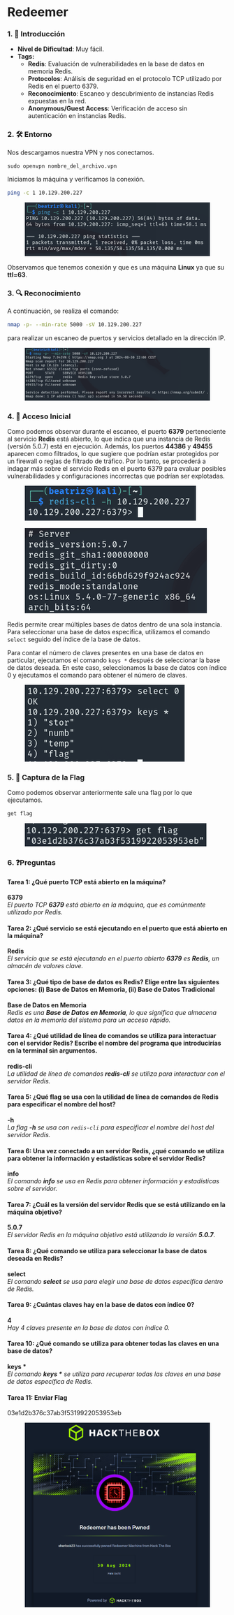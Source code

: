 # Redeemer

### 1. 📝 **Introducción**

* **Nivel de Dificultad**: Muy fácil.
* **Tags:**&#x20;
  * **Redis**: Evaluación de vulnerabilidades en la base de datos en memoria Redis.
  * **Protocolos**: Análisis de seguridad en el protocolo TCP utilizado por Redis en el puerto 6379.
  * **Reconocimiento**: Escaneo y descubrimiento de instancias Redis expuestas en la red.
  * **Anonymous/Guest Access**: Verificación de acceso sin autenticación en instancias Redis.

### 2. 🛠️ **Entorno**

Nos descargamos nuestra VPN y nos conectamos.

```
sudo openvpn nombre_del_archivo.vpn
```

Iniciamos la máquina y verificamos la conexión.

```bash
ping -c 1 10.129.200.227
```

<figure><img src="../../../.gitbook/assets/image (88).png" alt=""><figcaption></figcaption></figure>

Observamos que tenemos conexión y que es una máquina **Linux** ya que su **ttl=63**.

### 3. 🔍 **Reconocimiento**

A continuación, se realiza el comando:

```bash
nmap -p- --min-rate 5000 -sV 10.129.200.227
```

para realizar un escaneo de puertos y servicios detallado en la dirección IP.

<figure><img src="../../../.gitbook/assets/image (89).png" alt=""><figcaption></figcaption></figure>

### 4. 🚪 **Acceso Inicial**

Como podemos observar durante el escaneo, el puerto **6379** perteneciente al servicio **Redis** está abierto, lo que indica que una instancia de Redis (versión 5.0.7) está en ejecución. Además, los puertos **44386** y **49455** aparecen como filtrados, lo que sugiere que podrían estar protegidos por un firewall o reglas de filtrado de tráfico. Por lo tanto, se procederá a indagar más sobre el servicio Redis en el puerto 6379 para evaluar posibles vulnerabilidades y configuraciones incorrectas que podrían ser explotadas.

<figure><img src="../../../.gitbook/assets/image (90).png" alt=""><figcaption></figcaption></figure>

<figure><img src="../../../.gitbook/assets/image (91).png" alt=""><figcaption></figcaption></figure>

Redis permite crear múltiples bases de datos dentro de una sola instancia. Para seleccionar una base de datos específica, utilizamos el comando `select` seguido del índice de la base de datos.

Para contar el número de claves presentes en una base de datos en particular, ejecutamos el comando `keys *` después de seleccionar la base de datos deseada. En este caso, seleccionamos la base de datos con índice 0 y ejecutamos el comando para obtener el número de claves.

<figure><img src="../../../.gitbook/assets/image (92).png" alt=""><figcaption></figcaption></figure>

### 5. 🔑 **Captura de la Flag**

Como podemos observar anteriormente sale una flag por lo que ejecutamos.

```bash
get flag
```

<figure><img src="../../../.gitbook/assets/image (93).png" alt=""><figcaption></figcaption></figure>

### 6. ❓Preguntas

#### Tarea 1: ¿Qué puerto TCP está abierto en la máquina?

**6379**\
_El puerto TCP **6379** está abierto en la máquina, que es comúnmente utilizado por Redis._

#### Tarea 2: ¿Qué servicio se está ejecutando en el puerto que está abierto en la máquina?

**Redis**\
_El servicio que se está ejecutando en el puerto abierto **6379** es **Redis**, un almacén de valores clave._

#### Tarea 3: ¿Qué tipo de base de datos es Redis? Elige entre las siguientes opciones: (i) Base de Datos en Memoria, (ii) Base de Datos Tradicional

**Base de Datos en Memoria**\
_Redis es una **Base de Datos en Memoria**, lo que significa que almacena datos en la memoria del sistema para un acceso rápido._

#### Tarea 4: ¿Qué utilidad de línea de comandos se utiliza para interactuar con el servidor Redis? Escribe el nombre del programa que introducirías en la terminal sin argumentos.

**redis-cli**\
_La utilidad de línea de comandos **redis-cli** se utiliza para interactuar con el servidor Redis._

#### Tarea 5: ¿Qué flag se usa con la utilidad de línea de comandos de Redis para especificar el nombre del host?

**-h**\
_La flag **-h** se usa con `redis-cli` para especificar el nombre del host del servidor Redis._

#### Tarea 6: Una vez conectado a un servidor Redis, ¿qué comando se utiliza para obtener la información y estadísticas sobre el servidor Redis?

**info**\
_El comando **info** se usa en Redis para obtener información y estadísticas sobre el servidor._

#### Tarea 7: ¿Cuál es la versión del servidor Redis que se está utilizando en la máquina objetivo?

**5.0.7**\
_El servidor Redis en la máquina objetivo está utilizando la versión **5.0.7**._

#### Tarea 8: ¿Qué comando se utiliza para seleccionar la base de datos deseada en Redis?

**select**\
_El comando **select** se usa para elegir una base de datos específica dentro de Redis._

#### Tarea 9: ¿Cuántas claves hay en la base de datos con índice 0?

**4**\
_Hay 4 claves presente en la base de datos con índice 0._

#### Tarea 10: ¿Qué comando se utiliza para obtener todas las claves en una base de datos?

**keys \***\
_El comando **keys \*** se utiliza para recuperar todas las claves en una base de datos específica de Redis._

#### Tarea 11: Enviar Flag

03e1d2b376c37ab3f5319922053953eb

<figure><img src="../../../.gitbook/assets/image (94).png" alt=""><figcaption></figcaption></figure>
